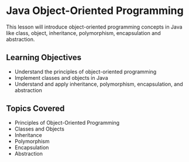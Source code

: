 # Java Object-Oriented Programming

This lesson will introduce object-oriented programming concepts in Java like class, object, inheritance, polymorphism, encapsulation and abstraction.

## Learning Objectives
- Understand the principles of object-oriented programming
- Implement classes and objects in Java
- Understand and apply inheritance, polymorphism, encapsulation, and abstraction

## Topics Covered
- Principles of Object-Oriented Programming
- Classes and Objects
- Inheritance
- Polymorphism
- Encapsulation
- Abstraction